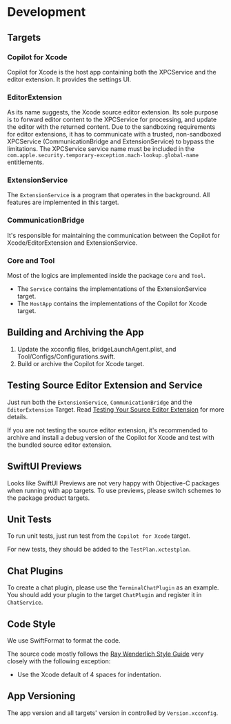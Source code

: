 # Development

## Targets 

### Copilot for Xcode

Copilot for Xcode is the host app containing both the XPCService and the editor extension. It provides the settings UI.

### EditorExtension

As its name suggests, the Xcode source editor extension. Its sole purpose is to forward editor content to the XPCService for processing, and update the editor with the returned content. Due to the sandboxing requirements for editor extensions, it has to communicate with a trusted, non-sandboxed XPCService (CommunicationBridge and ExtensionService) to bypass the limitations. The XPCService service name must be included in the `com.apple.security.temporary-exception.mach-lookup.global-name` entitlements.

### ExtensionService

The `ExtensionService` is a program that operates in the background. All features are implemented in this target. 

### CommunicationBridge

It's responsible for maintaining the communication between the Copilot for Xcode/EditorExtension and ExtensionService.

### Core and Tool

Most of the logics are implemented inside the package `Core` and `Tool`.

- The `Service` contains the implementations of the ExtensionService target.
- The `HostApp` contains the implementations of the Copilot for Xcode target.

## Building and Archiving the App

1. Update the xcconfig files, bridgeLaunchAgent.plist, and Tool/Configs/Configurations.swift.
2. Build or archive the Copilot for Xcode target.

## Testing Source Editor Extension and Service

Just run both the `ExtensionService`, `CommunicationBridge` and the `EditorExtension` Target. Read [Testing Your Source Editor Extension](https://developer.apple.com/documentation/xcodekit/testing_your_source_editor_extension) for more details.

If you are not testing the source editor extension, it's recommended to archive and install a debug version of the Copilot for Xcode and test with the bundled source editor extension.

## SwiftUI Previews

Looks like SwiftUI Previews are not very happy with Objective-C packages when running with app targets. To use previews, please switch schemes to the package product targets.

## Unit Tests

To run unit tests, just run test from the `Copilot for Xcode` target.

For new tests, they should be added to the `TestPlan.xctestplan`.

## Chat Plugins

To create a chat plugin, please use the `TerminalChatPlugin` as an example. You should add your plugin to the target `ChatPlugin` and register it in `ChatService`.

## Code Style

We use SwiftFormat to format the code.

The source code mostly follows the [Ray Wenderlich Style Guide](https://github.com/raywenderlich/swift-style-guide) very closely with the following exception:

- Use the Xcode default of 4 spaces for indentation.

## App Versioning

The app version and all targets' version in controlled by `Version.xcconfig`.
